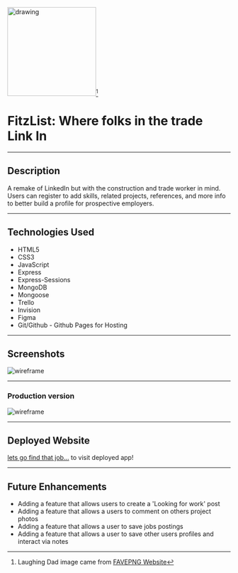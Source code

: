 <img src="assests/laughing-dad.jpg" alt="drawing" width="200"/>[^1] 
# FitzList: Where folks in the trade Link In
***
## Description
A remake of LinkedIn but with the construction and trade worker in mind. Users can register to add skills, related projects, references, and more info to better build a profile for prospective employers.
***
## Technologies Used
- HTML5
- CSS3
- JavaScript
- Express
- Express-Sessions
- MongoDB
- Mongoose
- Trello
- Invision
- Figma
- Git/Github - Github Pages for Hosting
***
## Screenshots
![wireframe](assests/wireframe.jpg)
<br>
***
### Production version
![wireframe](assests/production-shot.jpg)
***
## Deployed Website
[lets go find that job...](https://krsnamara.github.io/FitzList/) to visit deployed app! 
***
## Future Enhancements
- Adding a feature that allows users to create a 'Looking for work' post
- Adding a feature that allows a users to comment on others project photos
- Adding a feature that allows a user to save jobs postings
- Adding a feature that allows a user to save other users profiles and interact via notes



[^1]: Laughing Dad image came from [FAVEPNG Website](https://favpng.com/png_view/laughing-clipart-cartoon-royalty-free-laughter-clip-art-png/jeH9qJp5)
